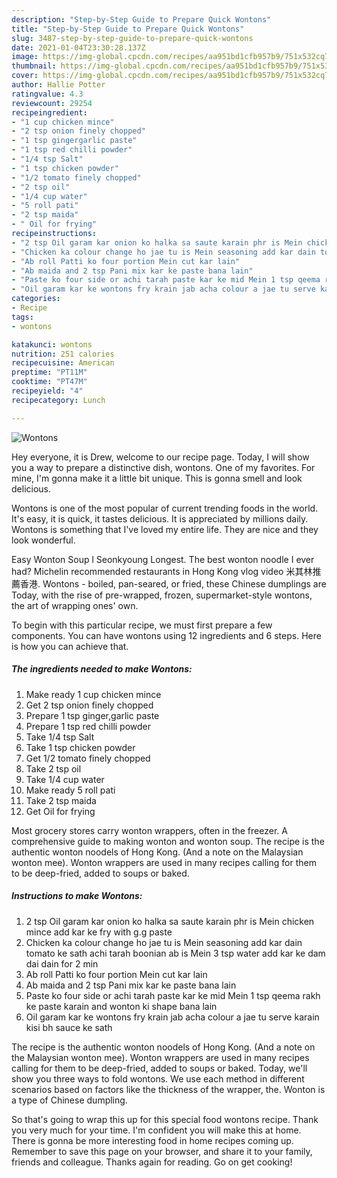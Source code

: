```yaml
---
description: "Step-by-Step Guide to Prepare Quick Wontons"
title: "Step-by-Step Guide to Prepare Quick Wontons"
slug: 3487-step-by-step-guide-to-prepare-quick-wontons
date: 2021-01-04T23:30:28.137Z
image: https://img-global.cpcdn.com/recipes/aa951bd1cfb957b9/751x532cq70/wontons-recipe-main-photo.jpg
thumbnail: https://img-global.cpcdn.com/recipes/aa951bd1cfb957b9/751x532cq70/wontons-recipe-main-photo.jpg
cover: https://img-global.cpcdn.com/recipes/aa951bd1cfb957b9/751x532cq70/wontons-recipe-main-photo.jpg
author: Hallie Potter
ratingvalue: 4.3
reviewcount: 29254
recipeingredient:
- "1 cup chicken mince"
- "2 tsp onion finely chopped"
- "1 tsp gingergarlic paste"
- "1 tsp red chilli powder"
- "1/4 tsp Salt"
- "1 tsp chicken powder"
- "1/2 tomato finely chopped"
- "2 tsp oil"
- "1/4 cup water"
- "5 roll pati"
- "2 tsp maida"
- " Oil for frying"
recipeinstructions:
- "2 tsp Oil garam kar onion ko halka sa saute karain phr is Mein chicken mince add kar ke fry with g.g paste"
- "Chicken ka colour change ho jae tu is Mein seasoning add kar dain tomato ke sath achi tarah boonian ab is Mein 3 tsp water add kar ke dam dai dain for 2 min"
- "Ab roll Patti ko four portion Mein cut kar lain"
- "Ab maida and 2 tsp Pani mix kar ke paste bana lain"
- "Paste ko four side or achi tarah paste kar ke mid Mein 1 tsp qeema rakh ke paste karain and wonton ki shape bana lain"
- "Oil garam kar ke wontons fry krain jab acha colour a jae tu serve karain kisi bh sauce ke sath"
categories:
- Recipe
tags:
- wontons

katakunci: wontons 
nutrition: 251 calories
recipecuisine: American
preptime: "PT11M"
cooktime: "PT47M"
recipeyield: "4"
recipecategory: Lunch

---
```



![Wontons](https://img-global.cpcdn.com/recipes/aa951bd1cfb957b9/751x532cq70/wontons-recipe-main-photo.jpg)

Hey everyone, it is Drew, welcome to our recipe page. Today, I will show you a way to prepare a distinctive dish, wontons. One of my favorites. For mine, I'm gonna make it a little bit unique. This is gonna smell and look delicious.

Wontons is one of the most popular of current trending foods in the world. It's easy, it is quick, it tastes delicious. It is appreciated by millions daily. Wontons is something that I've loved my entire life. They are nice and they look wonderful.

Easy Wonton Soup l Seonkyoung Longest. The best wonton noodle I ever had? Michelin recommended restaurants in Hong Kong vlog video 米其林推薦香港. Wontons - boiled, pan-seared, or fried, these Chinese dumplings are Today, with the rise of pre-wrapped, frozen, supermarket-style wontons, the art of wrapping ones&#39; own.


To begin with this particular recipe, we must first prepare a few components. You can have wontons using 12 ingredients and 6 steps. Here is how you can achieve that.

<!--inarticleads1-->

##### The ingredients needed to make Wontons:

1. Make ready 1 cup chicken mince
1. Get 2 tsp onion finely chopped
1. Prepare 1 tsp ginger,garlic paste
1. Prepare 1 tsp red chilli powder
1. Take 1/4 tsp Salt
1. Take 1 tsp chicken powder
1. Get 1/2 tomato finely chopped
1. Take 2 tsp oil
1. Take 1/4 cup water
1. Make ready 5 roll pati
1. Take 2 tsp maida
1. Get  Oil for frying


Most grocery stores carry wonton wrappers, often in the freezer. A comprehensive guide to making wonton and wonton soup. The recipe is the authentic wonton noodels of Hong Kong. (And a note on the Malaysian wonton mee). Wonton wrappers are used in many recipes calling for them to be deep-fried, added to soups or baked. 

<!--inarticleads2-->

##### Instructions to make Wontons:

1. 2 tsp Oil garam kar onion ko halka sa saute karain phr is Mein chicken mince add kar ke fry with g.g paste
1. Chicken ka colour change ho jae tu is Mein seasoning add kar dain tomato ke sath achi tarah boonian ab is Mein 3 tsp water add kar ke dam dai dain for 2 min
1. Ab roll Patti ko four portion Mein cut kar lain
1. Ab maida and 2 tsp Pani mix kar ke paste bana lain
1. Paste ko four side or achi tarah paste kar ke mid Mein 1 tsp qeema rakh ke paste karain and wonton ki shape bana lain
1. Oil garam kar ke wontons fry krain jab acha colour a jae tu serve karain kisi bh sauce ke sath


The recipe is the authentic wonton noodels of Hong Kong. (And a note on the Malaysian wonton mee). Wonton wrappers are used in many recipes calling for them to be deep-fried, added to soups or baked. Today, we&#39;ll show you three ways to fold wontons. We use each method in different scenarios based on factors like the thickness of the wrapper, the. Wonton is a type of Chinese dumpling. 

So that's going to wrap this up for this special food wontons recipe. Thank you very much for your time. I'm confident you will make this at home. There is gonna be more interesting food in home recipes coming up. Remember to save this page on your browser, and share it to your family, friends and colleague. Thanks again for reading. Go on get cooking!
